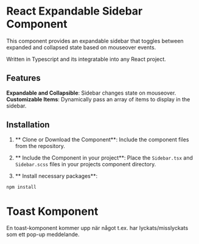 # React Expandable Sidebar Component

This component provides an expandable sidebar that toggles between expanded and collapsed state based on mouseover events.

Written in Typescript and its integratable into any React project.

## Features

**Expandable and Collapsible**: Sidebar changes state on mouseover.
**Customizable Items**: Dynamically pass an array of items to display in the sidebar.

## Installation

1. ** Clone or Download the Component**:
   Include the component files from the repository.

2. ** Include the Component in your project**:
   Place the `Sidebar.tsx` and `Sidebar.scss` files in your projects component directory.

3. ** Install necessary packages**:

```bash
npm install
```

# Toast Komponent

En toast-komponent kommer upp när något t.ex. har lyckats/misslyckats som ett pop-up meddelande.
